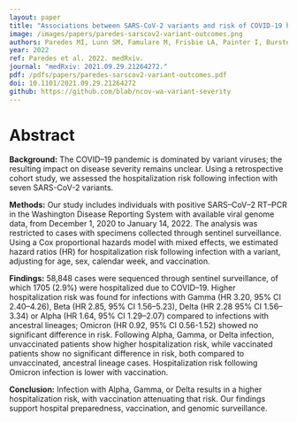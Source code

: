 ```yaml
---
layout: paper
title: "Associations between SARS-CoV-2 variants and risk of COVID-19 hospitalization among confirmed cases in Washington State: a retrospective cohort study"
image: /images/papers/paredes-sarscov2-variant-outcomes.png
authors: Paredes MI, Lunn SM, Famulare M, Frisbie LA, Painter I, Burstein R, Roychoudhury P, Xie H, Mohamed Bakhash SA, Perez R, Lukes M, Ellis S, Sathees S, Mathias P, Greninger A, Starita LM, Frazar CD, Ryke E, Zhong W, Gamboa L, Threlkeld M, Lee J, McDermot E, Truong M, Nickerson DA, Bates DL, Hartman ME, Haugen E, Nguyen TN, Richards JD, Rodriguez JL, Stamatoyannopoulos JA, Thorland E, Melly G, Dykema PE, MacKellar DC, Gray HK, Singh A, Peterson J-A M-D, Russell D, Torres ML, Lindquist S, Bedford T, Allen KJ, Oltean HN.
year: 2022
ref: Paredes et al. 2022. medRxiv.
journal: "medRxiv: 2021.09.29.21264272."
pdf: /pdfs/papers/paredes-sarscov2-variant-outcomes.pdf
doi: 10.1101/2021.09.29.21264272
github: https://github.com/blab/ncov-wa-variant-severity
---
```


# Abstract

**Background:** The COVID–19 pandemic is dominated by variant viruses; the resulting impact on disease severity remains unclear. Using a retrospective cohort study, we assessed the hospitalization risk following infection with seven SARS-CoV-2 variants.

**Methods:** Our study includes individuals with positive SARS–CoV–2 RT–PCR in the Washington Disease Reporting System with available viral genome data, from December 1, 2020 to January 14, 2022. The analysis was restricted to cases with specimens collected through sentinel surveillance. Using a Cox proportional hazards model with mixed effects, we estimated hazard ratios (HR) for hospitalization risk following infection with a variant, adjusting for age, sex, calendar week, and vaccination.

**Findings:** 58,848 cases were sequenced through sentinel surveillance, of which 1705 (2.9%) were hospitalized due to COVID–19. Higher hospitalization risk was found for infections with Gamma (HR 3.20, 95% CI 2.40–4.26), Beta (HR 2.85, 95% CI 1.56–5.23), Delta (HR 2.28 95% CI 1.56–3.34) or Alpha (HR 1.64, 95% CI 1.29–2.07) compared to infections with ancestral lineages; Omicron (HR 0.92, 95% CI 0.56-1.52) showed no significant difference in risk. Following Alpha, Gamma, or Delta infection, unvaccinated patients show higher hospitalization risk, while vaccinated patients show no significant difference in risk, both compared to unvaccinated, ancestral lineage cases. Hospitalization risk following Omicron infection is lower with vaccination.

**Conclusion:** Infection with Alpha, Gamma, or Delta results in a higher hospitalization risk, with vaccination attenuating that risk. Our findings support hospital preparedness, vaccination, and genomic surveillance.
